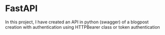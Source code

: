 # FastAPI
In this project, I have created an API in python (swagger) of a blogpost creation with authentication using HTTPBearer class or token authentication
